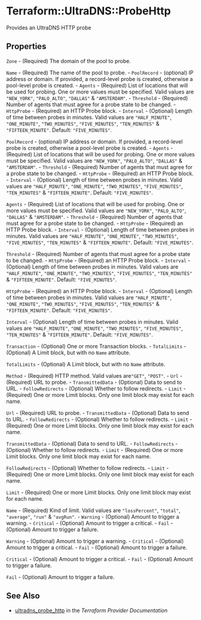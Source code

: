 # Terraform::UltraDNS::ProbeHttp

Provides an UltraDNS HTTP probe

## Properties

`Zone` - (Required) The domain of the pool to probe.

`Name` - (Required) The name of the pool to probe. - `PoolRecord` - (optional) IP address or domain. If provided, a record-level probe is created, otherwise a pool-level probe is created. - `Agents` - (Required) List of locations that will be used for probing. One or more values must be specified. Valid values are `"NEW_YORK"`, `"PALO_ALTO"`, `"DALLAS"` & `"AMSTERDAM"`. - `Threshold` - (Required) Number of agents that must agree for a probe state to be changed. - `HttpProbe` - (Required) an HTTP Probe block. - `Interval` - (Optional) Length of time between probes in minutes. Valid values are `"HALF_MINUTE"`, `"ONE_MINUTE"`, `"TWO_MINUTES"`, `"FIVE_MINUTES"`, `"TEN_MINUTES"` & `"FIFTEEN_MINUTE"`. Default: `"FIVE_MINUTES"`.

`PoolRecord` - (optional) IP address or domain. If provided, a record-level probe is created, otherwise a pool-level probe is created. - `Agents` - (Required) List of locations that will be used for probing. One or more values must be specified. Valid values are `"NEW_YORK"`, `"PALO_ALTO"`, `"DALLAS"` & `"AMSTERDAM"`. - `Threshold` - (Required) Number of agents that must agree for a probe state to be changed. - `HttpProbe` - (Required) an HTTP Probe block. - `Interval` - (Optional) Length of time between probes in minutes. Valid values are `"HALF_MINUTE"`, `"ONE_MINUTE"`, `"TWO_MINUTES"`, `"FIVE_MINUTES"`, `"TEN_MINUTES"` & `"FIFTEEN_MINUTE"`. Default: `"FIVE_MINUTES"`.

`Agents` - (Required) List of locations that will be used for probing. One or more values must be specified. Valid values are `"NEW_YORK"`, `"PALO_ALTO"`, `"DALLAS"` & `"AMSTERDAM"`. - `Threshold` - (Required) Number of agents that must agree for a probe state to be changed. - `HttpProbe` - (Required) an HTTP Probe block. - `Interval` - (Optional) Length of time between probes in minutes. Valid values are `"HALF_MINUTE"`, `"ONE_MINUTE"`, `"TWO_MINUTES"`, `"FIVE_MINUTES"`, `"TEN_MINUTES"` & `"FIFTEEN_MINUTE"`. Default: `"FIVE_MINUTES"`.

`Threshold` - (Required) Number of agents that must agree for a probe state to be changed. - `HttpProbe` - (Required) an HTTP Probe block. - `Interval` - (Optional) Length of time between probes in minutes. Valid values are `"HALF_MINUTE"`, `"ONE_MINUTE"`, `"TWO_MINUTES"`, `"FIVE_MINUTES"`, `"TEN_MINUTES"` & `"FIFTEEN_MINUTE"`. Default: `"FIVE_MINUTES"`.

`HttpProbe` - (Required) an HTTP Probe block. - `Interval` - (Optional) Length of time between probes in minutes. Valid values are `"HALF_MINUTE"`, `"ONE_MINUTE"`, `"TWO_MINUTES"`, `"FIVE_MINUTES"`, `"TEN_MINUTES"` & `"FIFTEEN_MINUTE"`. Default: `"FIVE_MINUTES"`.

`Interval` - (Optional) Length of time between probes in minutes. Valid values are `"HALF_MINUTE"`, `"ONE_MINUTE"`, `"TWO_MINUTES"`, `"FIVE_MINUTES"`, `"TEN_MINUTES"` & `"FIFTEEN_MINUTE"`. Default: `"FIVE_MINUTES"`.

`Transaction` - (Optional) One or more Transaction blocks. - `TotalLimits` - (Optional) A Limit block, but with no `Name` attribute.

`TotalLimits` - (Optional) A Limit block, but with no `Name` attribute.

`Method` - (Required) HTTP method. Valid values are`"GET"`, `"POST"`. - `Url` - (Required) URL to probe. - `TransmittedData` - (Optional) Data to send to URL. - `FollowRedirects` - (Optional) Whether to follow redirects. - `Limit` - (Required) One or more Limit blocks. Only one limit block may exist for each name.

`Url` - (Required) URL to probe. - `TransmittedData` - (Optional) Data to send to URL. - `FollowRedirects` - (Optional) Whether to follow redirects. - `Limit` - (Required) One or more Limit blocks. Only one limit block may exist for each name.

`TransmittedData` - (Optional) Data to send to URL. - `FollowRedirects` - (Optional) Whether to follow redirects. - `Limit` - (Required) One or more Limit blocks. Only one limit block may exist for each name.

`FollowRedirects` - (Optional) Whether to follow redirects. - `Limit` - (Required) One or more Limit blocks. Only one limit block may exist for each name.

`Limit` - (Required) One or more Limit blocks. Only one limit block may exist for each name.

`Name` - (Required) Kind of limit. Valid values are `"lossPercent"`, `"total"`, `"average"`, `"run"` & `"avgRun"`. - `Warning` - (Optional) Amount to trigger a warning. - `Critical` - (Optional) Amount to trigger a critical. - `Fail` - (Optional) Amount to trigger a failure.

`Warning` - (Optional) Amount to trigger a warning. - `Critical` - (Optional) Amount to trigger a critical. - `Fail` - (Optional) Amount to trigger a failure.

`Critical` - (Optional) Amount to trigger a critical. - `Fail` - (Optional) Amount to trigger a failure.

`Fail` - (Optional) Amount to trigger a failure.


## See Also

* [ultradns_probe_http](https://www.terraform.io/docs/providers/ultradns/r/probe_http.html) in the _Terraform Provider Documentation_